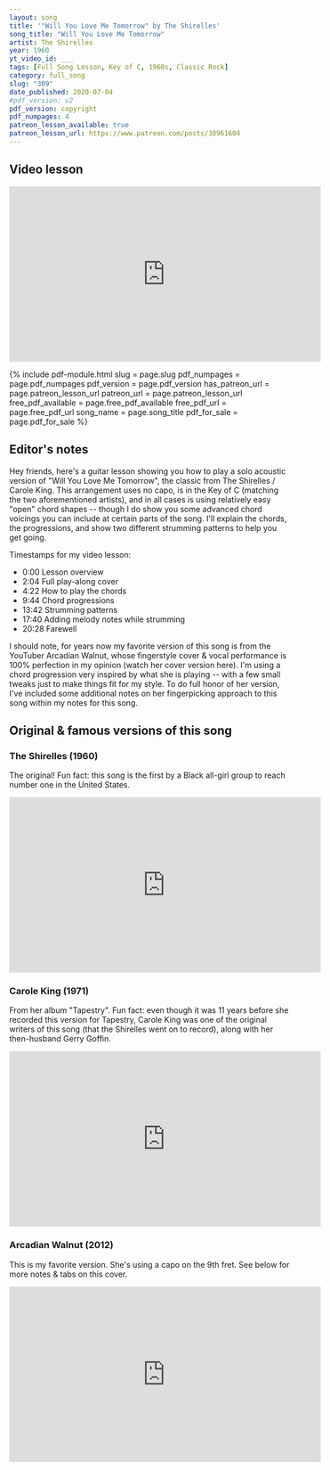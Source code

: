 ```yaml
---
layout: song
title: '"Will You Love Me Tomorrow" by The Shirelles'
song_title: "Will You Love Me Tomorrow"
artist: The Shirelles
year: 1960
yt_video_id: ___
tags: [Full Song Lesson, Key of C, 1960s, Classic Rock]
category: full_song
slug: "309"
date_published: 2020-07-04
#pdf_version: v2
pdf_version: copyright
pdf_numpages: 4
patreon_lesson_available: true
patreon_lesson_url: https://www.patreon.com/posts/38961604
---
```


## Video lesson

<!-- Coming soon... -->

<iframe width="560" height="315" src="https://www.youtube.com/embed/BTs4IbU5ZvU" frameborder="0" allow="accelerometer; autoplay; encrypted-media; gyroscope; picture-in-picture" allowfullscreen></iframe>

{% include pdf-module.html slug = page.slug pdf_numpages = page.pdf_numpages pdf_version = page.pdf_version has_patreon_url = page.patreon_lesson_url patreon_url = page.patreon_lesson_url free_pdf_available = page.free_pdf_available free_pdf_url = page.free_pdf_url song_name = page.song_title pdf_for_sale = page.pdf_for_sale %}

## Editor's notes

Hey friends, here's a guitar lesson showing you how to play a solo acoustic version of "Will You Love Me Tomorrow", the classic from The Shirelles / Carole King. This arrangement uses no capo, is in the Key of C (matching the two aforementioned artists), and in all cases is using relatively easy "open" chord shapes -- though I do show you some advanced chord voicings you can include at certain parts of the song. I'll explain the chords, the progressions, and show two different strumming patterns to help you get going.

Timestamps for my video lesson:

- 0:00 Lesson overview
- 2:04 Full play-along cover
- 4:22 How to play the chords
- 9:44 Chord progressions
- 13:42 Strumming patterns
- 17:40 Adding melody notes while strumming
- 20:28 Farewell

I should note, for years now my favorite version of this song is from the YouTuber Arcadian Walnut, whose fingerstyle cover & vocal performance is 100% perfection in my opinion (watch her cover version here). I'm using a chord progression very inspired by what she is playing -- with a few small tweaks just to make things fit for my style. To do full honor of her version, I've included some additional notes on her fingerpicking approach to this song within my notes for this song.

## Original & famous versions of this song

### The Shirelles (1960)

The original! Fun fact: this song is the first by a Black all-girl group to reach number one in the United States.

<iframe width="560" height="315" src="https://www.youtube.com/embed/cnPlJxet_ac" frameborder="0" allow="accelerometer; autoplay; encrypted-media; gyroscope; picture-in-picture" allowfullscreen></iframe>

### Carole King (1971)

From her album "Tapestry". Fun fact: even though it was 11 years before she recorded this version for Tapestry, Carole King was one of the original writers of this song (that the Shirelles went on to record), along with her then-husband Gerry Goffin.

<iframe width="560" height="315" src="https://www.youtube.com/embed/WMGBcS0h-Ng" frameborder="0" allow="accelerometer; autoplay; encrypted-media; gyroscope; picture-in-picture" allowfullscreen></iframe>

### Arcadian Walnut (2012)

This is my favorite version. She's using a capo on the 9th fret. See below for more notes & tabs on this cover.

<iframe width="560" height="315" src="https://www.youtube.com/embed/3JvTkLkgxdA" frameborder="0" allow="accelerometer; autoplay; encrypted-media; gyroscope; picture-in-picture" allowfullscreen></iframe>


<!-- ## Lyrics and chords

    C                 Am         Dm7    G
    ...Tonight you're mine, completely
    C                Am        Dm7      G                                                    
    ...You give your love so sweetly
       E           E7          Am                    Am                                 
    Tonight... the light... of love is in your eyes
    Fmaj7           G          C          C                                                      
    ...But will you love me tomorrow?

    C            Am        Dm7     G
    ...Is this a lasting treasure
    C            Am         Dm7       G
    ...Or just a moment's pleasure?
        E        E7          Am                  Am
    Can I... believe... the magic of your sighs
    Fmaj7                G          C         C
    ......Will you still love me tomorrow?

        F                F           Em     Em
        ...Tonight with words--- unspoken
        F               F            C       C
        ...You say that I'm the only one
        F               F         Em      Em
        ...But will my heart be broken
                 Am               Dm7     G    G
        When the night meets the morning sun?

    C              Am            Dm7        G
    ...I'd like to know... that your love
    C             Am       Dm7      G
    ...Is love I can... be sure of
       E          E7         Am            Am
    So tell... me now... and I won't ask again
    Fmaj7                G          C         C
    ......Will you still love me tomorrow?

       E          E7         Am            Am
    So tell... me now... and I won't ask again
    Fmaj7                G          C         C
    ......Will you still love me tomorrow?

## Quick notes on my arrangement

The arrangement I'm using this song is heavily inspired by the acoustic cover posted by YouTuber "Arcadian Walnut" -- whose solo guitar fingerstyle version I absolutely love. I don't presume these are the exact chords (in all cases) played by either The Shirelles or Carole King -- even though they do play in they Key of C, just like I am. If you're a stickler for how the original artist plays the song, this might bother you -- just a heads up. Refer to my video lesson... if you like the sound of what I play there, you're in luck!

## Chord shapes

Here are common shapes, as well as alternate voicings, for all chords needed in this song. Use what's easiest for you! I'm including multiple versions of some chords to give you a few options if you want to mix things up. For the Dm and F chords, note you can generally swap any variant of Dm for any version of F (and vice versa) -- either will sound good with the vocal melody notes. Finally, I use the Dm7* and G* chords in the 2nd line of each verse -- they work well with the vocal melody in that specific part of the song.

    E –––0–––0––– ––1––––1––––0––––5––– –––3––3––– –––1–––1–––0––– –––0–––0–––0–––
    B –––1–––1––– ––3––––1––––1––––6––– –––3––3––– –––1–––1–––1––– –––0–––3–––0–––
    G –––0–––2––– ––2––––2––––2––––7––– –––0––4––– –––2–––2–––2––– –––1–––1–––0–––
    D –––2–––2––– ––0––––0––––0––––0––– –––0––5––– –––3–––3–––3––– –––2–––2–––2–––
    A –––3–––0––– ––––––––––––––––––––– –––2–––––– –––3––––––––––– –––2–––2–––2–––
    E ––––––––––– ––––––––––––––––––––– –––3–––––– –––1––––––––––– –––0–––0–––0–––
         C   Am     Dm  Dm7  Dm7  Dm7*     G  G*      F   F Fmaj7     E   E7  Em

## Chord progressions

This song has an "A" section (the "verse" in my chord sheet) and a "B" section (the "bridge" in my chord sheet), following an "AABA" format when combined. Here's the chord progressions for each. Four counts per measure!

    Verse:        | C       | Am     | Dm7     | G       |
                  | C       | Am     | Dm7     | G       |      
                  | E       | E7     | Am      | Am      |
                  | Fma7    | G      | C       | C       |

    Bridge:       | F       | F      | Em      | Em      |
                  | F       | F      | C       | C       |
                  | F       | F      | Em      | Em      |
                  | Am      | Dm7    | G       | G       |

## Strumming

I prefer these two patterns, the first of which is easier -- the second of which is a bit more "full" but can be trickier if you're trying to focus on chord shapes/transitions or remembering the lyrics.

    [ See PDF for diagram ]

## Arcadian Walnut's version

<iframe width="560" height="315" src="https://www.youtube.com/embed/3JvTkLkgxdA" frameborder="0" allow="accelerometer; autoplay; encrypted-media; gyroscope; picture-in-picture" allowfullscreen></iframe>

Given the fact that hers is my favorite version of this song (ever), and it was my inspiration for the arrangement I created for my lesson – I want to show you how YouTuber "Arcadian Walnut" plays this song.

Note, she's playing with a capo on the 9th fret (but still use all the chord shapes I show here).

### Chord progression she's using

This is the same one I show in the pages above, except for the fact that she plays a Dm7 instead of an Fmaj7 in the final line of the verse. Everything else is the same as I play it.


    Verse:        | C       | Am     | Dm7     | G       |
                  | C       | Am     | Dm7     | G       |      
                  | E       | E7     | Am      | Am      |
                  | Dm7     | G      | C       | C       |

    Bridge:       | F       | F      | Em      | Em      |
                  | F       | F      | C       | C       |
                  | F       | F      | Em      | Em      |
                  | Am      | Dm7    | G       | G       |


### Chord shapes she's using

Same as mine, with some exceptions. For one, notice how she's rarely playing the thinnest string on many of the chords. This is because of the fingerpicking pattern she uses, which I'll show below. Also, for the Dm7 she usually uses the xx0210 variant, though sometimes she plays it as xx0230. Final note: she is including the 5th string when playing the Dm7 chords -- I'll explain this below too.

    E ––––––––––– –––––––––– ––––––– –––1––– –––0–––0–––0–––
    B –––1–––1––– ––1––––3–– –––3––– –––1––– –––0–––0–––0–––
    G –––0–––2––– ––2––––2–– –––0––– –––2––– –––1–––1–––0–––
    D –––2–––2––– ––0––––0–– –––0––– –––3––– –––2–––0–––2–––
    A –––3–––0––– –(0)––(0)– –––2––– –––3––– –––2–––2–––2–––
    E ––––––––––– –––––––––– –––3––– –––1––– –––0–––0–––0–––
         C   Am    Dm7  Dm7     G       F       E   E7  Em

### Fingerpicking pattern she uses

She's using a consistent fingerstyle pattern for all chords. The only difference is whether the bass note she plays is on the 5th string (C, Am, Dm7) or 6th string (G, F, E, E7, Em). Notice how for all your right-hand fingers EXCEPT your thumb, they're playing the same strings in the same pattern, always.

    E –––––––––––––––––––                       E –––––––––––––––––––                   
    B ––––––––––x–––––––– <= right ring         B ––––––––––x–––––––– <= right ring         
    G ––––––x–––––x–––x–– <= right middle       G ––––––x–––––x–––x–– <= right middle       
    D ––––x–––––––––x–––– <= right index        D ––––x–––––––––x–––– <= right index        
    A ––x–––––x–––––––––– <= right thumb        A –––––––––––––––––––
    E –––––––––––––––––––                       E ––x–––––x–––––––––– <= right thumb        
        1 + 2 + 3 + 4 +                             1 + 2 + 3 + 4 +                        

Example (first 4 chords of the verse):

    E –––––––––––––––––––|–––––––––––––––––––|–––––––––––––––––––|–––––––––––––––––––|–
    B ––––––––––1––––––––|––––––––––1––––––––|––––––––––1––––––––|––––––––––3––––––––|–
    G ––––––0–––––0–––0––|––––––2–––––2–––2––|––––––2–––––2–––0––|––––––0–––––0–––0––|–
    D ––––2–––––––––2––––|––––2–––––––––2––––|––––0–––––––––0––––|––––0–––––––––0––––|–
    A ––3–––––3––––––––––|––0–––––0––––––––––|––0–––––0––––––––––|–––––––––––––––––––|–
    E –––––––––––––––––––|–––––––––––––––––––|–––––––––––––––––––|––3–––––3––––––––––|–
        C                   Am                  Dm7                 G
        1 + 2 + 3 + 4 +     1 + 2 + 3 + 4 +     1 + 2 + 3 + 4 +     1 + 2 + 3 + 4 +     -->
